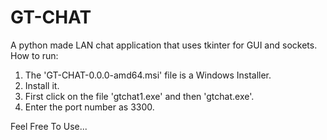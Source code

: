 # GT-CHAT
A python made LAN chat application that uses tkinter for GUI and sockets.
How to run:
1. The 'GT-CHAT-0.0.0-amd64.msi' file is a Windows Installer.
2. Install it.
3. First click on the file 'gtchat1.exe' and then 'gtchat.exe'.
4. Enter the port number as 3300.

Feel Free To Use...
